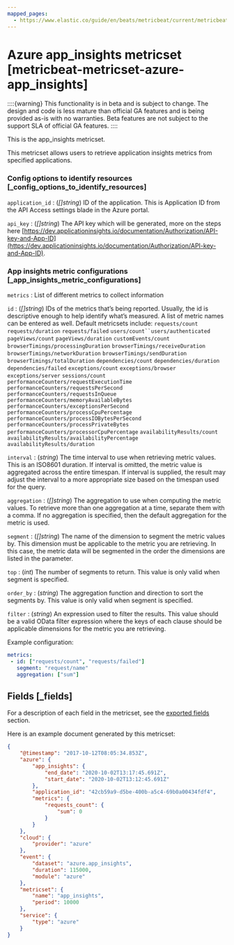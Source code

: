 ```yaml
---
mapped_pages:
  - https://www.elastic.co/guide/en/beats/metricbeat/current/metricbeat-metricset-azure-app_insights.html
---
```


<!-- This file is generated! See scripts/mage/docs_collector.go -->

# Azure app_insights metricset [metricbeat-metricset-azure-app_insights]

::::{warning}
This functionality is in beta and is subject to change. The design and code is less mature than official GA features and is being provided as-is with no warranties. Beta features are not subject to the support SLA of official GA features.
::::


This is the app_insights metricset.

This metricset allows users to retrieve application insights metrics from specified applications.


### Config options to identify resources [_config_options_to_identify_resources]

`application_id`
:   (*[]string*) ID of the application. This is Application ID from the API Access settings blade in the Azure portal.

`api_key`
:   (*[]string*) The API key which will be generated, more on the steps here [https://dev.applicationinsights.io/documentation/Authorization/API-key-and-App-ID](https://dev.applicationinsights.io/documentation/Authorization/API-key-and-App-ID).


### App insights metric configurations [_app_insights_metric_configurations]

`metrics`
:   List of different metrics to collect information

`id`
:   (*[]string*) IDs of the metrics that’s being reported. Usually, the id is descriptive enough to help identify what’s measured. A list of metric names can be entered as well. Default metricsets include: `requests/count` `requests/duration` `requests/failed` `users/count``users/authenticated` `pageViews/count` `pageViews/duration` `customEvents/count` `browserTimings/processingDuration` `browserTimings/receiveDuration` `browserTimings/networkDuration` `browserTimings/sendDuration` `browserTimings/totalDuration` `dependencies/count` `dependencies/duration` `dependencies/failed` `exceptions/count` `exceptions/browser` `exceptions/server` `sessions/count` `performanceCounters/requestExecutionTime` `performanceCounters/requestsPerSecond` `performanceCounters/requestsInQueue` `performanceCounters/memoryAvailableBytes` `performanceCounters/exceptionsPerSecond` `performanceCounters/processCpuPercentage` `performanceCounters/processIOBytesPerSecond` `performanceCounters/processPrivateBytes` `performanceCounters/processorCpuPercentage` `availabilityResults/count` `availabilityResults/availabilityPercentage` `availabilityResults/duration`

`interval`
:   (*string*) The time interval to use when retrieving metric values. This is an ISO8601 duration. If interval is omitted, the metric value is aggregated across the entire timespan. If interval is supplied, the result may adjust the interval to a more appropriate size based on the timespan used for the query.

`aggregation`
:   (*[]string*) The aggregation to use when computing the metric values. To retrieve more than one aggregation at a time, separate them with a comma. If no aggregation is specified, then the default aggregation for the metric is used.

`segment`
:   (*[]string*) The name of the dimension to segment the metric values by. This dimension must be applicable to the metric you are retrieving. In this case, the metric data will be segmented in the order the dimensions are listed in the parameter.

`top`
:   (*int*) The number of segments to return. This value is only valid when segment is specified.

`order_by`
:   (*string*) The aggregation function and direction to sort the segments by. This value is only valid when segment is specified.

`filter`
:   (*string*) An expression used to filter the results. This value should be a valid OData filter expression where the keys of each clause should be applicable dimensions for the metric you are retrieving.

Example configuration:

```yaml
metrics:
 - id: ["requests/count", "requests/failed"]
   segment: "request/name"
   aggregation: ["sum"]
```

## Fields [_fields]

For a description of each field in the metricset, see the [exported fields](/reference/metricbeat/exported-fields-azure.md) section.

Here is an example document generated by this metricset:

```json
{
    "@timestamp": "2017-10-12T08:05:34.853Z",
    "azure": {
        "app_insights": {
            "end_date": "2020-10-02T13:17:45.691Z",
            "start_date": "2020-10-02T13:12:45.691Z"
        },
        "application_id": "42cb59a9-d5be-400b-a5c4-69b0a00434fdf4",
        "metrics": {
            "requests_count": {
                "sum": 0
            }
        }
    },
    "cloud": {
        "provider": "azure"
    },
    "event": {
        "dataset": "azure.app_insights",
        "duration": 115000,
        "module": "azure"
    },
    "metricset": {
        "name": "app_insights",
        "period": 10000
    },
    "service": {
        "type": "azure"
    }
}
```
